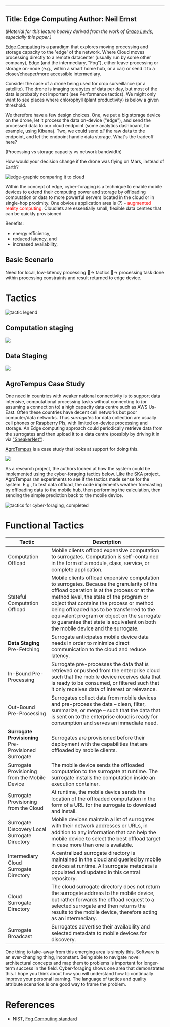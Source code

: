 ----
Title: Edge Computing
Author: Neil Ernst
---

*(Material for this lecture heavily derived from the work of [Grace Lewis](https://scholar.google.ca/citations?hl=en&user=uwshWMoAAAAJ&view_op=list_works&sortby=pubdate), especially this paper.)*

[Edge Computing](https://www.thinkebiz.net/what-edge-computing/) is a paradigm that explores moving processing and storage capacity to the 'edge' of the network. Where Cloud moves processing directly to a remote datacenter (usually run by some other company), Edge (and the intermediary, "Fog"), either leave processing or storage on-node (e.g., within a smart home hub, or a car) or send it to a closer/cheaper/more accessible intermediary.

Consider the case of a drone being used for crop surveillance (or a satellite). The drone is imaging terabytes of data per day, but most of the data is probably not important (see Performance tactics). We might only want to see places where chlorophyll (plant productivity) is below a given threshold. 

We therefore have a few design choices. One, we put a big storage device on the drone, let it process the data on-device ("edge"), and send the processed data to our cloud endpoint (some analytics dashboard, for example, using Kibana). Two, we could send *all* the raw data to the endpoint, and let the endpoint handle data storage. What's the tradeoff here? 

(Processing vs storage capacity vs network bandwidth)

How would your decision change if the drone was flying on Mars, instead of Earth?

![edge-graphic comparing it to cloud](../SENG350/course/lectures/img/edge-cloud.png)

Within the concept of edge, cyber-foraging is a technique to enable mobile devices to extend their computing power and storage by offloading computation or data to more powerful servers located in the cloud or in single-hop proximity.  One obvious application area is (?) - <font color="red">augmented reality computing</font>. Cloudlets are essentially small, flexible data centres that can be quickly provisioned 

Benefits:
* energy efficiency, 
* reduced latency, and 
* increased availability, 

## Basic Scenario

Need for local, low-latency processing → tactics → processing task done within processing constraints and result returned to edge device.

# Tactics

![tactic legend](/Users/nernst/Documents/teaching/SENG350/course/lectures/img/grace_legend.png)

## Computation staging

![](/Users/nernst/Documents/teaching/SENG350/course/lectures/img/grace_offload.png)

## Data Staging

![](/Users/nernst/Documents/teaching/SENG350/course/lectures/img/grace_sample_tactic.png)

## AgroTempus Case Study

One need in countries with weaker national connectivity is to support data intensive, computational processing tasks without connecting to (or assuming a connection to) a high capacity data centre such as AWS Us-East. Often these countries have decent cell networks but poor computer/data networks. Thus *surrogates* for data collection are usually cell phones or Raspberry PIs, with limited on-device processing and storage. An Edge computing approach could periodically retrieve data from the surrogates and then upload it to a data centre (possibly by driving it in via ["SneakerNet"](https://blog.jgc.org/2010/07/bandwidth-of-fully-laden-747.html)). 

[AgroTempus](http://reuelbrion.github.io/AgroTempus/) is a case study that looks at support for doing this. 

![](/Users/nernst/Documents/teaching/SENG350/course/lectures/img/atsetup.png)

As a research project, the authors looked at how the system could be implemented using the cyber-foraging tactics below. Like the SKA project, AgroTempus ran experiments to see if the tactics made sense for the system. E.g., to test data offload, the code implements weather forecasting by offloading data to the mobile hub, then performing the calculation, then sending the simple prediction back to the mobile device. 

![tactics for cyber-foraging, completed](/Users/nernst/Documents/teaching/SENG350/course/lectures/img/cyber-forage_tactics.png)

# Functional Tactics

| Tactic                                               | Description                                                  |
| ---------------------------------------------------- | ------------------------------------------------------------ |
| Computation Offload                                  | Mobile clients offload expensive computation to surrogates. Computation is self-contained in the form of a module, class, service, or complete application. |
| Stateful Computation Offload                         | Mobile clients offload expensive computation to surrogates. Because the granularity of the offload operation is at the process or at the method level, the state of the program or object that contains the process or method being offloaded has to be transferred to the equivalent program or object on the surrogate to guarantee that state is equivalent on both the mobile device and the surrogate. |
| **Data Staging** Pre-Fetching                        | Surrogate anticipates mobile device data needs in order to minimize direct communication to the cloud and reduce latency. |
| In-Bound Pre-Processing                              | Surrogate pre-processes the data that is retrieved or pushed from the enterprise cloud such that the mobile device receives data that is ready to be consumed, or filtered such that it only receives data of interest or relevance. |
| Out-Bound Pre-Processing                             | Surrogates collect data from mobile devices and pre-process the data – clean, filter, summarize, or merge – such that the data that is sent on to the enterprise cloud is ready for consumption and serves an immediate need. |
| **Surrogate Provisioning** Pre-Provisioned Surrogate | Surrogates are provisioned before their deployment with the capabilities that are offloaded by mobile clients. |
| Surrogate Provisioning from the Mobile Device        | The mobile device sends the offloaded computation to the surrogate at runtime. The surrogate installs the computation inside an execution container. |
| Surrogate Provisioning from the Cloud                | At runtime, the mobile device sends the location of the offloaded computation in the form of a URL for the surrogate to download and install. |
| Surrogate Discovery Local Surrogate Directory        | Mobile devices maintain a list of surrogates with their network addresses or URLs, in addition to any information that can help the mobile device to select the best offload target in case more than one is available. |
| Intermediary Cloud Surrogate Directory               | A centralized surrogate directory is maintained in the cloud and queried by mobile devices at runtime. All surrogate metadata is populated and updated in this central repository. |
| Cloud Surrogate Directory                            | The cloud surrogate directory does not return the surrogate address to the mobile device, but rather forwards the offload request to a selected surrogate and then returns the results to the mobile device, therefore acting as an intermediary. |
| Surrogate Broadcast                                  | Surrogates advertise their availability and selected metadata to mobile devices for discovery. |

 One thing to take-away from this emerging area is simply this. Software is an ever-changing thing, inconstant. Being able to navigate novel architectural concepts and map them to problems is important for longer-term success in the field. Cyber-foraging shows one area that demonstrates this. I hope you think about how you will understand how to continually improve your personal learning. The language of tactics and quality attribute scenarios is one good way to frame the problem.


# References

* NIST, [Fog Computing standard](https://nvlpubs.nist.gov/nistpubs/SpecialPublications/NIST.SP.500-325.pdf)